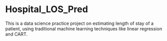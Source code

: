 # Hospital_LOS_Pred
This is a data science practice project on estimating length of stay of a patient, using traditional machine learning techniques like linear regression and CART.
